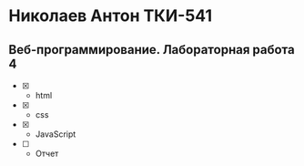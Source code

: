 # Николаев Антон ТКИ-541 
## Веб-программирование. Лабораторная работа 4

- [x] - html
- [x] - css
- [X] - JavaScript
- [ ] - Отчет
